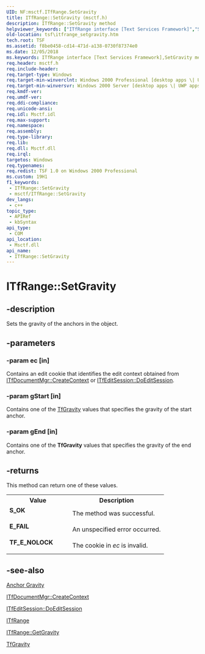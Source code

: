 ```yaml
---
UID: NF:msctf.ITfRange.SetGravity
title: ITfRange::SetGravity (msctf.h)
description: ITfRange::SetGravity method
helpviewer_keywords: ["ITfRange interface [Text Services Framework]","SetGravity method","ITfRange.SetGravity","ITfRange::SetGravity","SetGravity","SetGravity method [Text Services Framework]","SetGravity method [Text Services Framework]","ITfRange interface","_tsf_itfrange_setgravity_ref","msctf/ITfRange::SetGravity","tsf.itfrange_setgravity"]
old-location: tsf\itfrange_setgravity.htm
tech.root: TSF
ms.assetid: f8be0458-cd14-471d-a138-0730f87374e0
ms.date: 12/05/2018
ms.keywords: ITfRange interface [Text Services Framework],SetGravity method, ITfRange.SetGravity, ITfRange::SetGravity, SetGravity, SetGravity method [Text Services Framework], SetGravity method [Text Services Framework],ITfRange interface, _tsf_itfrange_setgravity_ref, msctf/ITfRange::SetGravity, tsf.itfrange_setgravity
req.header: msctf.h
req.include-header: 
req.target-type: Windows
req.target-min-winverclnt: Windows 2000 Professional [desktop apps \| UWP apps]
req.target-min-winversvr: Windows 2000 Server [desktop apps \| UWP apps]
req.kmdf-ver: 
req.umdf-ver: 
req.ddi-compliance: 
req.unicode-ansi: 
req.idl: Msctf.idl
req.max-support: 
req.namespace: 
req.assembly: 
req.type-library: 
req.lib: 
req.dll: Msctf.dll
req.irql: 
targetos: Windows
req.typenames: 
req.redist: TSF 1.0 on Windows 2000 Professional
ms.custom: 19H1
f1_keywords:
 - ITfRange::SetGravity
 - msctf/ITfRange::SetGravity
dev_langs:
 - c++
topic_type:
 - APIRef
 - kbSyntax
api_type:
 - COM
api_location:
 - Msctf.dll
api_name:
 - ITfRange::SetGravity
---
```


# ITfRange::SetGravity


## -description

Sets the gravity of the anchors in the object.

## -parameters

### -param ec [in]

Contains an edit cookie that identifies the edit context obtained from <a href="/windows/desktop/api/msctf/nf-msctf-itfdocumentmgr-createcontext">ITfDocumentMgr::CreateContext</a> or <a href="/windows/desktop/api/msctf/nf-msctf-itfeditsession-doeditsession">ITfEditSession::DoEditSession</a>.

### -param gStart [in]

Contains one of the <a href="/windows/win32/api/msctf/ne-msctf-tfgravity">TfGravity</a> values that specifies the gravity of the start anchor.

### -param gEnd [in]

Contains one of the <b>TfGravity</b> values that specifies the gravity of the end anchor.

## -returns

This method can return one of these values.

<table>
<tr>
<th>Value</th>
<th>Description</th>
</tr>
<tr>
<td width="40%">
<dl>
<dt><b>S_OK</b></dt>
</dl>
</td>
<td width="60%">
The method was successful.

</td>
</tr>
<tr>
<td width="40%">
<dl>
<dt><b>E_FAIL</b></dt>
</dl>
</td>
<td width="60%">
An unspecified error occurred.

</td>
</tr>
<tr>
<td width="40%">
<dl>
<dt><b>TF_E_NOLOCK</b></dt>
</dl>
</td>
<td width="60%">
The cookie in <i>ec</i> is invalid.

</td>
</tr>
</table>

## -see-also

<a href="/windows/desktop/TSF/ranges">Anchor Gravity</a>



<a href="/windows/desktop/api/msctf/nf-msctf-itfdocumentmgr-createcontext">ITfDocumentMgr::CreateContext</a>



<a href="/windows/desktop/api/msctf/nf-msctf-itfeditsession-doeditsession">ITfEditSession::DoEditSession</a>



<a href="/windows/desktop/api/msctf/nn-msctf-itfrange">ITfRange</a>



<a href="/windows/desktop/api/msctf/nf-msctf-itfrange-getgravity">ITfRange::GetGravity</a>



<a href="/windows/win32/api/msctf/ne-msctf-tfgravity">TfGravity</a>

